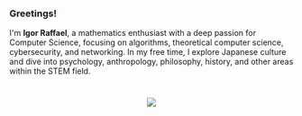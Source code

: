 <img align="left" src="">

### Greetings!

I'm **Igor Raffael**, a mathematics enthusiast with a deep passion for Computer Science, focusing on algorithms, theoretical computer science, cybersecurity, and networking. In my free time, I explore Japanese culture and dive into psychology, anthropology, philosophy, history, and other areas within the STEM field.

#
<p align="center">
  <a href="https://skillicons.dev">
    <img src="https://skillicons.dev/icons?i=python,java,cpp,mysql,git,linux,vim" />
  </a>
</p>
